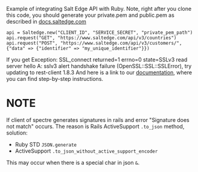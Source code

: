 Example of integrating Salt Edge API with Ruby.
Note, right after you clone this code, you should generate your private.pem and public.pem as described in [docs.saltedge.com](https://docs.saltedge.com/guides/signature/)

```
api = Saltedge.new("CLIENT_ID", "SERVICE_SECRET", "private_pem_path")
api.request("GET", "https://www.saltedge.com/api/v3/countries")
api.request("POST", "https://www.saltedge.com/api/v3/customers/", {"data" => {"identifier" => "my_unique_identifier"}})
```
If you get Exception: SSL_connect returned=1 errno=0 state=SSLv3 read server hello A: sslv3 alert handshake failure (OpenSSL::SSL::SSLError), try updating to rest-client 1.8.3
And here is a link to our [documentation](https://docs.saltedge.com/), where you can find step-by-step instructions.

# NOTE
If client of spectre generates signatures in rails and error "Signature does not match" occurs.
The reason is Rails ActiveSupport `.to_json` method, solution:
 - Ruby STD `JSON.generate` 
 - ActiveSupport `.to_json_without_active_support_encoder`

This may occur when there is a special char in json `&`.
